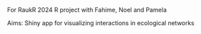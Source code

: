 For RaukR 2024 R project with Fahime, Noel and Pamela

Aims: Shiny app for visualizing interactions in ecological networks
